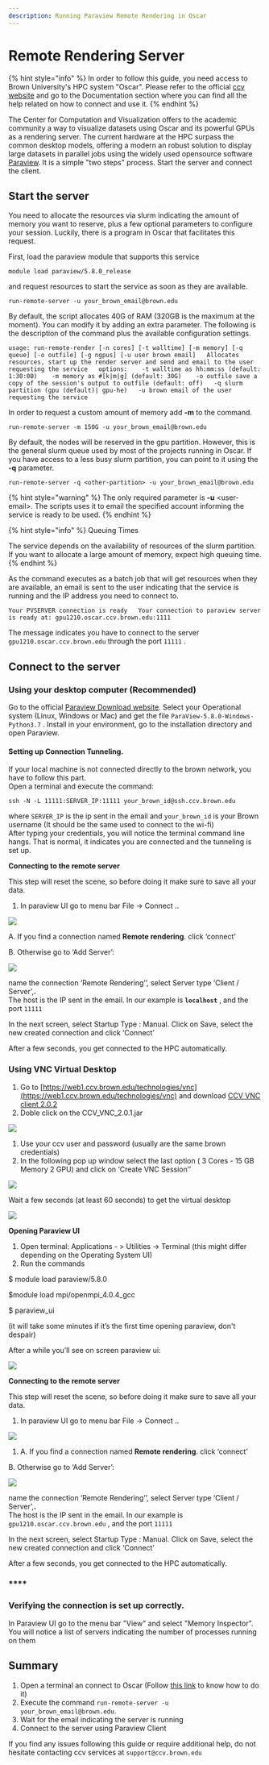 ```yaml
---
description: Running Paraview Remote Rendering in Oscar
---
```


# Remote Rendering Server

{% hint style="info" %}
In order to follow this guide, you need access to Brown University's HPC system "Oscar". Please refer to the official [ccv website](https://ccv.brown.edu/) and go to the Documentation section where you can find all the help related on how to connect and use it.
{% endhint %}

The Center for Computation and Visualization offers to the academic community a way to visualize datasets using Oscar and its powerful GPUs as a rendering server. The current hardware at the HPC surpass the common desktop models, offering a modern an robust solution to display large datasets in parallel jobs using the widely used  opensource software [Paraview](https://www.paraview.org/). It is a simple "two steps" process. Start the server and connect the client.



## Start the server

You need to allocate the resources via slurm indicating the amount of memory you want to reserve, plus a few optional parameters to configure your session. Luckily, there is a program in Oscar that facilitates this request.

First, load the paraview module that supports this service

`module load paraview/5.8.0_release`

and request resources to start the service as soon as they are available.

`run-remote-server -u your_brown_email@brown.edu`

By default, the script allocates 40G of RAM \(320GB is the maximum at the moment\). You can modify it by adding an extra parameter. The following is the description of the command plus the available configuration settings.

`usage: run-remote-render [-n cores] [-t walltime] [-m memory] [-q queue] [-o outfile] [-g ngpus] [-u user brown email]  
Allocates resources, start up the render server and send and email to the user requesting the service  
options:   
-t walltime as hh:mm:ss (default: 1:30:00)   
-m memory as #[k|m|g] (default: 30G)   
-o outfile save a copy of the session's output to outfile (default: off)  
-q slurm partition (gpu (default)| gpu-he)  
-u brown email of the user requesting the service`

In order to request a custom amount of memory add **-m** to the command.

`run-remote-server -m 150G -u your_brown_email@brown.edu`

By default, the nodes will be reserved in the gpu partition. However, this is the general slurm queue used by most of the projects running in Oscar. If you have access to a  less busy slurm partition, you can point to it using the **-q** parameter.

`run-remote-server -q <other-partition> -u your_brown_email@brown.edu`

{% hint style="warning" %}
The only required parameter is **-u** &lt;user-email&gt;. The scripts uses it to email  the specified account informing the service is ready to be used.
{% endhint %}

{% hint style="info" %}
Queuing Times

The service depends on the availability of resources of the slurm partition. If you want to allocate a large amount of memory, expect high queuing time. 
{% endhint %}

As the command executes as a batch job that will get resources when they are available, an email is sent to the user indicating that the service is running and the IP address you need to connect to. 

`Your PVSERVER connection is ready  
 Your connection to paraview server is ready at: gpu1210.oscar.ccv.brown.edu:1111`  
  
The message indicates you have to connect to the server `gpu1210.oscar.ccv.brown.edu` through the port `11111` . 

## Connect to the server

### **Using your desktop computer \(Recommended\)**

Go to the official [Paraview Download website](https://www.paraview.org/download/). Select your Operational system \(Linux, Windows or Mac\) and get the file `ParaView-5.8.0-Windows-Python3.7` . Install in your environment, go to the installation directory and open Paraview.

#### Setting up Connection Tunneling.

If your local machine is not connected directly to the brown network, you have to follow this part.  
Open a terminal and execute the command:

`ssh -N -L 11111:SERVER_IP:11111 your_brown_id@ssh.ccv.brown.edu`

where `SERVER_IP` is the ip sent in the email and `your_brown_id` is your Brown username \(It should be the same used to connect to the wi-fi\)  
After typing  your credentials, you will notice the terminal command line hangs. That is normal, it indicates you are connected and the tunneling is set up.

**Connecting to the remote server**

This step will reset the scene, so before doing it make sure to save all your data.

1. In paraview UI go to menu bar File -&gt; Connect ..

![](../.gitbook/assets/4.png)

A. If you find a connection named **Remote rendering**. click ‘connect’

B. Otherwise go to ‘Add Server’:

![](../.gitbook/assets/5.png)

name the connection ‘Remote Rendering’’, select Server type ‘Client / Server’,**.**  
The host is the IP sent in the email. In our example is **`localhost`** , and the port `11111`

In the next screen, select Startup Type : Manual. Click on Save, select the new created connection and click ‘Connect’

 After a few seconds, you get connected to the HPC automatically.

### Using  VNC Virtual Desktop

1.  Go to [https://web1.ccv.brown.edu/technologies/vnc](https://web1.ccv.brown.edu/technologies/vnc) and download [CCV VNC client 2.0.2](https://brownbox.brown.edu/download.php?hash=fe8b9a93)
2. Doble click on the CCV\_VNC\_2.0.1.jar

![](../.gitbook/assets/0.png)

1. Use your ccv user and password \(usually are the same brown credentials\)
2. In the following pop up window select the last option \( 3 Cores - 15 GB Memory 2 GPU\) and click on ‘Create VNC Session’’

![](../.gitbook/assets/1.png)

 Wait a few seconds \(at least 60 seconds\) to get the virtual desktop

![](../.gitbook/assets/2.png)

**Opening Paraview UI**

1. Open terminal: Applications - &gt; Utilities -&gt; Terminal \(this might differ depending on the Operating System UI\)
2. Run the commands

$ module load paraview/5.8.0

$module load mpi/openmpi\_4.0.4\_gcc

 $ paraview\_ui

\(it will take some minutes if it’s the first time opening paraview, don't despair\)

 After a while you’ll see on screen paraview ui:

![](../.gitbook/assets/3.png)

**Connecting to the remote server**

This step will reset the scene, so before doing it make sure to save all your data.

1. In paraview UI go to menu bar File -&gt; Connect ..

![](../.gitbook/assets/4.png)

1. A. If you find a connection named **Remote rendering**. click ‘connect’

B. Otherwise go to ‘Add Server’:

![](../.gitbook/assets/5.png)

name the connection ‘Remote Rendering’’, select Server type ‘Client / Server’,**.**  
The host is the IP sent in the email. In our example is `gpu1210.oscar.ccv.brown.edu`  , and the port `11111`

In the next screen, select Startup Type : Manual. Click on Save, select the new created connection and click ‘Connect’

 After a few seconds, you get connected to the HPC automatically.

### \*\*\*\*

### Verifying the connection is set up correctly.

In Paraview UI go to the menu bar "View" and select "Memory Inspector". You will notice a list of servers indicating the number of processes running on them



## Summary

1.  Open a terminal an connect to Oscar \(Follow [this link](https://docs.ccv.brown.edu/oscar/getting-started) to know how to do it\)
2.  Execute the command `run-remote-server -u your_brown_email@brown.edu`.
3.  Wait for the email indicating the server is running 
4. Connect to the server using Paraview Client



If you find any issues following this guide or require additional help, do not hesitate contacting ccv services at `support@ccv.brown.edu`



